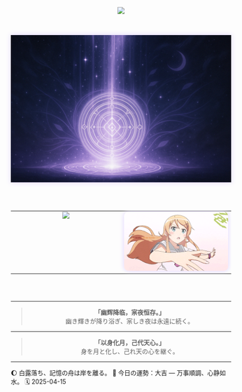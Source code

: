 <!-- 🌑 打字机欢迎语 · 中日双行打字顺序呈现 -->
<p align="center">
  <img src="https://readme-typing-svg.demolab.com?font=Noto+Serif+JP&size=22&pause=1500&color=BFA8F3&center=true&width=600&lines=%E4%B8%8D%E7%9F%A5%E6%98%AF%E6%A2%A6%E7%9A%84%E7%BC%98%E6%95%85%EF%BC%8C%E6%B5%81%E7%A6%BB%E4%B9%8B%E4%BA%BA%E8%BF%BD%E9%80%90%E5%B9%BB%E5%BD%B1%E3%80%82;%E5%A4%A2%E3%81%AE%E3%81%9B%E3%81%84%E3%81%8B%E3%80%81%E5%BD%B7%E5%BE%A8%E3%81%86%E8%80%85%E3%81%AF%E5%B9%BB%E3%82%92%E8%BF%BD%E3%81%86%E3%80%82" />
</p>

<br>

<!-- 🌕 月辉结界分割线 -->
<p align="center">
  <img src="https://raw.githubusercontent.com/Qimin-Shen/Qimin-Shen/main/assets/moon-divider.png" width="1000" style="filter: drop-shadow(0 0 6px #e0d3ff);"/>
</p>

<br><br>

<!-- 🌌 技术图 + 动图 并排展示 -->
<table align="center">
  <tr>
    <!-- 左图：语言图 -->
    <td align="center" valign="top" width="50%">
      <img src="https://github-readme-stats.vercel.app/api/top-langs/?username=Qimin-Shen&layout=compact&theme=radical&bg_color=00000000&hide_border=true&title_color=BFA8F3&text_color=CCCCFF" width="400"/>
    </td>
    <!-- 右图：Kirino 动图 -->
    <td align="center" valign="top" width="50%">
      <img src="./assets/kirino.gif" width="400" style="filter: drop-shadow(0 0 6px #e0d3ff); border-radius: 10px;"/>
    </td>
  </tr>
</table>

<br><br>

---

<!-- 📖 心象 · 展示语录 -->
<blockquote align="center">
  <strong>「幽辉降临，宲夜恒存。」</strong><br>
  幽き輝きが降り浴ぎ、宲しき夜は永遠に続く。<br>
</blockquote>

---

<!-- 🌙 结语 -->
<blockquote align="center">
  <strong>「以身化月，己代天心。」</strong><br>
  身を月と化し、己れ天の心を継ぐ。<br>
</blockquote>

---

🌔 白露落ち、記憶の舟は岸を離る。
🌟 今日の運勢：大吉 — 万事順調、心静如水。
🗓️ 2025-04-15

